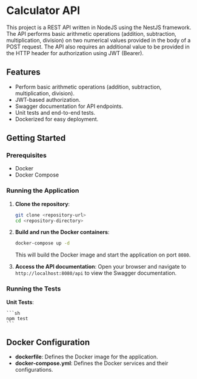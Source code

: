 # Calculator API

This project is a REST API written in NodeJS using the NestJS framework. The API performs basic arithmetic operations (addition, subtraction, multiplication, division) on two numerical values provided in the body of a POST request. The API also requires an additional value to be provided in the HTTP header for authorization using JWT (Bearer).

## Features

- Perform basic arithmetic operations (addition, subtraction, multiplication, division).
- JWT-based authorization.
- Swagger documentation for API endpoints.
- Unit tests and end-to-end tests.
- Dockerized for easy deployment.

## Getting Started

### Prerequisites

- Docker
- Docker Compose

### Running the Application

1. **Clone the repository**:

   ```sh
   git clone <repository-url>
   cd <repository-directory>
   ```

2. **Build and run the Docker containers**:

   ```sh
   docker-compose up -d
   ```

   This will build the Docker image and start the application on port `8080`.

3. **Access the API documentation**:
   Open your browser and navigate to `http://localhost:8080/api` to view the Swagger documentation.

### Running the Tests

**Unit Tests**:

    ```sh
    npm test
    ```

## Docker Configuration

- **dockerfile**: Defines the Docker image for the application.
- **docker-compose.yml**: Defines the Docker services and their configurations.
